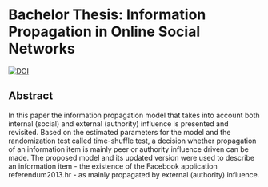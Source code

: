 # Bachelor Thesis: Information Propagation in Online Social Networks 

[![DOI](https://zenodo.org/badge/doi/10.5281/zenodo.17918.svg)](http://dx.doi.org/10.5281/zenodo.17918)

## Abstract 

In this paper the information propagation model that takes into account both internal (social) and external (authority) influence is presented and revisited. Based on the estimated parameters for the model and the randomization test called time-shuffle test, a decision whether propagation of an information item is mainly peer or authority influence driven can be made. The proposed model and its updated version were used to describe an information item - the existence of the Facebook application referendum2013.hr - as mainly propagated by external (authority) influence. 

